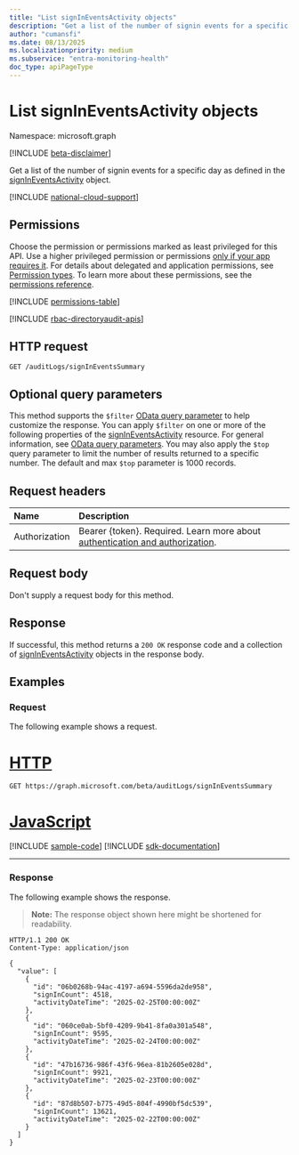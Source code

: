```yaml
---
title: "List signInEventsActivity objects"
description: "Get a list of the number of signin events for a specific day."
author: "cumansfi"
ms.date: 08/13/2025
ms.localizationpriority: medium
ms.subservice: "entra-monitoring-health"
doc_type: apiPageType
---
```


# List signInEventsActivity objects

Namespace: microsoft.graph

[!INCLUDE [beta-disclaimer](../../includes/beta-disclaimer.md)]

Get a list of the number of signin events for a specific day as defined in the [signInEventsActivity](../resources/signineventsactivity.md) object.

[!INCLUDE [national-cloud-support](../../includes/all-clouds.md)]

## Permissions

Choose the permission or permissions marked as least privileged for this API. Use a higher privileged permission or permissions [only if your app requires it](/graph/permissions-overview#best-practices-for-using-microsoft-graph-permissions). For details about delegated and application permissions, see [Permission types](/graph/permissions-overview#permission-types). To learn more about these permissions, see the [permissions reference](/graph/permissions-reference).

<!-- {
  "blockType": "permissions",
  "name": "auditlogroot-list-signineventssummary-permissions"
}
-->
[!INCLUDE [permissions-table](../includes/permissions/auditlogroot-list-signineventssummary-permissions.md)]

[!INCLUDE [rbac-directoryaudit-apis](../includes/rbac-for-apis/rbac-directoryaudit-apis.md)]
## HTTP request

<!-- {
  "blockType": "ignored"
}
-->
```http
GET /auditLogs/signInEventsSummary
```

## Optional query parameters

This method supports the `$filter` [OData query parameter](/graph/query-parameters) to help customize the response. You can apply `$filter` on one or more of the following properties of the [signInEventsActivity](../resources/signineventsactivity.md) resource. For general information, see [OData query parameters](/graph/query-parameters). You may also apply the `$top` query parameter to limit the number of results returned to a specific number. The default and max `$top` parameter is 1000 records.

## Request headers

|Name|Description|
|:---|:---|
|Authorization|Bearer {token}. Required. Learn more about [authentication and authorization](/graph/auth/auth-concepts).|

## Request body

Don't supply a request body for this method.

## Response

If successful, this method returns a `200 OK` response code and a collection of [signInEventsActivity](../resources/signineventsactivity.md) objects in the response body.

## Examples

### Request

The following example shows a request.
# [HTTP](#tab/http)
<!-- {
  "blockType": "request",
  "name": "list_signineventsactivity"
}
-->
```http
GET https://graph.microsoft.com/beta/auditLogs/signInEventsSummary
```

# [JavaScript](#tab/javascript)
[!INCLUDE [sample-code](../includes/snippets/javascript/list-signineventsactivity-javascript-snippets.md)]
[!INCLUDE [sdk-documentation](../includes/snippets/snippets-sdk-documentation-link.md)]

---

### Response

The following example shows the response.
>**Note:** The response object shown here might be shortened for readability.
<!-- {
  "blockType": "response",
  "truncated": true,
  "@odata.type": "microsoft.graph.signInEventsActivity"
}
-->
```http
HTTP/1.1 200 OK
Content-Type: application/json

{
  "value": [
    {
      "id": "06b0268b-94ac-4197-a694-5596da2de958",
      "signInCount": 4518,
      "activityDateTime": "2025-02-25T00:00:00Z"
    },
    {
      "id": "060ce0ab-5bf0-4209-9b41-8fa0a301a548",
      "signInCount": 9595,
      "activityDateTime": "2025-02-24T00:00:00Z"
    },
    {
      "id": "47b16736-986f-43f6-96ea-81b2605e028d",
      "signInCount": 9921,
      "activityDateTime": "2025-02-23T00:00:00Z"
    },
    {
      "id": "87d8b507-b775-49d5-804f-4990bf5dc539",
      "signInCount": 13621,
      "activityDateTime": "2025-02-22T00:00:00Z"
    }
  ]
}
```

